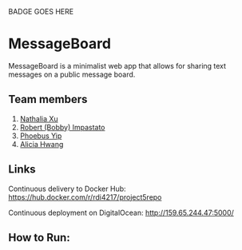 BADGE GOES HERE

# MessageBoard
MessageBoard is a minimalist web app that allows for sharing text messages on a public message board.

## Team members
1. [Nathalia Xu](https://github.com/slurp-slurp)
2. [Robert (Bobby) Impastato](https://github.com/bobbyimpastato)
3. [Phoebus Yip](https://github.com/phoebusyip)
4. [Alicia Hwang](https://github.com/a-j-hwang)

## Links
Continuous delivery to Docker Hub: https://hub.docker.com/r/rdi4217/project5repo

Continuous deployment on DigitalOcean: http://159.65.244.47:5000/

## How to Run:
